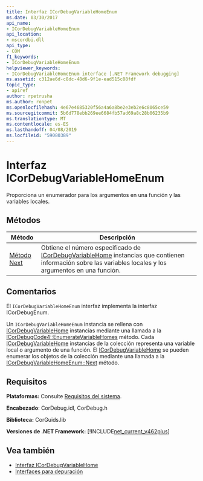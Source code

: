 ```yaml
---
title: Interfaz ICorDebugVariableHomeEnum
ms.date: 03/30/2017
api_name:
- ICorDebugVariableHomeEnum
api_location:
- mscordbi.dll
api_type:
- COM
f1_keywords:
- ICorDebugVariableHomeEnum
helpviewer_keywords:
- ICorDebugVariableHomeEnum interface [.NET Framework debugging]
ms.assetid: c312ae6d-c8dc-48d6-9f1e-ead515c88fdf
topic_type:
- apiref
author: rpetrusha
ms.author: ronpet
ms.openlocfilehash: 4e67e4685320f56a4a6a8be2e3eb2e6c8065ce59
ms.sourcegitcommit: 5b6d778ebb269ee6684fb57ad69a8c28b06235b9
ms.translationtype: MT
ms.contentlocale: es-ES
ms.lasthandoff: 04/08/2019
ms.locfileid: "59080389"
---
```

# <a name="icordebugvariablehomeenum-interface"></a>Interfaz ICorDebugVariableHomeEnum
Proporciona un enumerador para los argumentos en una función y las variables locales.  
  
## <a name="methods"></a>Métodos  
  
|Método|Descripción|  
|------------|-----------------|  
|[Método Next](../../../../docs/framework/unmanaged-api/debugging/icordebugvariablehomeenum-next-method.md)|Obtiene el número especificado de [ICorDebugVariableHome](../../../../docs/framework/unmanaged-api/debugging/icordebugvariablehome-interface.md) instancias que contienen información sobre las variables locales y los argumentos en una función.|  
  
## <a name="remarks"></a>Comentarios  
 El `ICorDebugVariableHomeEnum` interfaz implementa la interfaz ICorDebugEnum.  
  
 Un `ICorDebugVariableHomeEnum` instancia se rellena con [ICorDebugVariableHome](../../../../docs/framework/unmanaged-api/debugging/icordebugvariablehome-interface.md) instancias mediante una llamada a la [ICorDebugCode4::EnumerateVariableHomes](../../../../docs/framework/unmanaged-api/debugging/icordebugcode4-enumeratevariablehomes-method.md) método. Cada [ICorDebugVariableHome](../../../../docs/framework/unmanaged-api/debugging/icordebugvariablehome-interface.md) instancias de la colección representa una variable local o argumento de una función. El [ICorDebugVariableHome](../../../../docs/framework/unmanaged-api/debugging/icordebugvariablehome-interface.md) se pueden enumerar los objetos de la colección mediante una llamada a la [ICorDebugVariableHomeEnum::Next](../../../../docs/framework/unmanaged-api/debugging/icordebugvariablehomeenum-next-method.md) método.  
  
## <a name="requirements"></a>Requisitos  
 **Plataformas:** Consulte [Requisitos del sistema](../../../../docs/framework/get-started/system-requirements.md).  
  
 **Encabezado**: CorDebug.idl, CorDebug.h  
  
 **Biblioteca:** CorGuids.lib  
  
 **Versiones de .NET Framework:** [!INCLUDE[net_current_v462plus](../../../../includes/net-current-v462plus-md.md)]  
  
## <a name="see-also"></a>Vea también

- [Interfaz ICorDebugVariableHome](../../../../docs/framework/unmanaged-api/debugging/icordebugvariablehome-interface.md)
- [Interfaces para depuración](../../../../docs/framework/unmanaged-api/debugging/debugging-interfaces.md)
